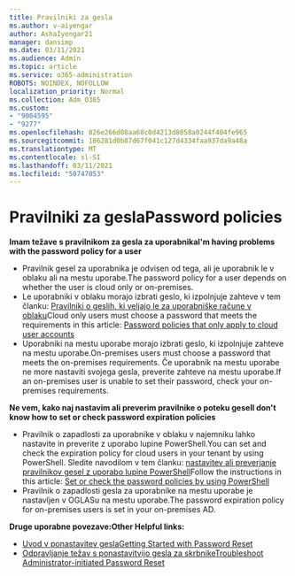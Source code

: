 ```yaml
---
title: Pravilniki za gesla
ms.author: v-aiyengar
author: AshaIyengar21
manager: dansimp
ms.date: 03/11/2021
ms.audience: Admin
ms.topic: article
ms.service: o365-administration
ROBOTS: NOINDEX, NOFOLLOW
localization_priority: Normal
ms.collection: Adm_O365
ms.custom:
- "9004595"
- "9277"
ms.openlocfilehash: 826e266d08aa68c0d4213d8058a0244f404fe965
ms.sourcegitcommit: 186281d0b87d67f041c127d4334faa937da9a48a
ms.translationtype: MT
ms.contentlocale: sl-SI
ms.lasthandoff: 03/11/2021
ms.locfileid: "50747053"
---
```

# <a name="password-policies"></a><span data-ttu-id="18e15-102">Pravilniki za gesla</span><span class="sxs-lookup"><span data-stu-id="18e15-102">Password policies</span></span>

<span data-ttu-id="18e15-103">**Imam težave s pravilnikom za gesla za uporabnika**</span><span class="sxs-lookup"><span data-stu-id="18e15-103">**I'm having problems with the password policy for a user**</span></span>

- <span data-ttu-id="18e15-104">Pravilnik gesel za uporabnika je odvisen od tega, ali je uporabnik le v oblaku ali na mestu uporabe.</span><span class="sxs-lookup"><span data-stu-id="18e15-104">The password policy for a user depends on whether the user is cloud only or on-premises.</span></span>
- <span data-ttu-id="18e15-105">Le uporabniki v oblaku morajo izbrati geslo, ki izpolnjuje zahteve v tem članku: [Pravilniki o geslih, ki veljajo le za uporabniške račune v oblaku](https://docs.microsoft.com/azure/active-directory/authentication/concept-sspr-policy?WT.mc_id=Portal-Microsoft_Azure_Support#password-policies-that-only-apply-to-cloud-user-accounts)</span><span class="sxs-lookup"><span data-stu-id="18e15-105">Cloud only users must choose a password that meets the requirements in this article: [Password policies that only apply to cloud user accounts](https://docs.microsoft.com/azure/active-directory/authentication/concept-sspr-policy?WT.mc_id=Portal-Microsoft_Azure_Support#password-policies-that-only-apply-to-cloud-user-accounts)</span></span>
- <span data-ttu-id="18e15-106">Uporabniki na mestu uporabe morajo izbrati geslo, ki izpolnjuje zahteve na mestu uporabe.</span><span class="sxs-lookup"><span data-stu-id="18e15-106">On-premises users must choose a password that meets the on-premises requirements.</span></span> <span data-ttu-id="18e15-107">Če uporabnik na mestu uporabe ne more nastaviti svojega gesla, preverite zahteve na mestu uporabe.</span><span class="sxs-lookup"><span data-stu-id="18e15-107">If an on-premises user is unable to set their password, check your on-premises requirements.</span></span>

<span data-ttu-id="18e15-108">**Ne vem, kako naj nastavim ali preverim pravilnike o poteku gesel**</span><span class="sxs-lookup"><span data-stu-id="18e15-108">**I don't know how to set or check password expiration policies**</span></span>

- <span data-ttu-id="18e15-109">Pravilnik o zapadlosti za uporabnike v oblaku v najemniku lahko nastavite in preverite z uporabo lupine PowerShell.</span><span class="sxs-lookup"><span data-stu-id="18e15-109">You can set and check the expiration policy for cloud users in your tenant by using PowerShell.</span></span> <span data-ttu-id="18e15-110">Sledite navodilom v tem članku: [nastavitev ali preverjanje pravilnikov gesel z uporabo lupine PowerShell](https://docs.microsoft.com/azure/active-directory/authentication/concept-sspr-policy?WT.mc_id=Portal-Microsoft_Azure_Support#set-or-check-the-password-policies-by-using-powershell)</span><span class="sxs-lookup"><span data-stu-id="18e15-110">Follow the instructions in this article: [Set or check the password policies by using PowerShell](https://docs.microsoft.com/azure/active-directory/authentication/concept-sspr-policy?WT.mc_id=Portal-Microsoft_Azure_Support#set-or-check-the-password-policies-by-using-powershell)</span></span>
- <span data-ttu-id="18e15-111">Pravilnik o zapadlosti gesla za uporabnike na mestu uporabe je nastavljen v OGLASu na mestu uporabe.</span><span class="sxs-lookup"><span data-stu-id="18e15-111">The password expiration policy for on-premises users is set in your on-premises AD.</span></span>

<span data-ttu-id="18e15-112">**Druge uporabne povezave:**</span><span class="sxs-lookup"><span data-stu-id="18e15-112">**Other Helpful links:**</span></span>
- [<span data-ttu-id="18e15-113">Uvod v ponastavitev gesla</span><span class="sxs-lookup"><span data-stu-id="18e15-113">Getting Started with Password Reset</span></span>](https://docs.microsoft.com/azure/active-directory/authentication/concept-sspr-policy?WT.mc_id=Portal-Microsoft_Azure_Support#set-or-check-the-password-policies-by-using-powershell)
- [<span data-ttu-id="18e15-114">Odpravljanje težav s ponastavitvijo gesla za skrbnike</span><span class="sxs-lookup"><span data-stu-id="18e15-114">Troubleshoot Administrator-initiated Password Reset</span></span>](https://docs.microsoft.com/azure/active-directory/active-directory-passwords-troubleshoot?WT.mc_id=Portal-Microsoft_Azure_Support#troubleshoot-the-password-reset-portal)
